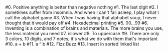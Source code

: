 #0. Positive anything is better than negative nothing
#1. The last digit
#2. I sometimes suffer from insomnia. And when I can't fall asleep, I play what I call the alphabet game
#3. When I was having that alphabet soup, I never thought that it would pay off
#4. Hexadecimal printing
#5. 00...99
#6. Inventing is a combination of brains and materials. The more brains you use, the less material you need
#7. islower
#8. To uppercase
#9. There are only 3 colors, 10 digits, and 7 notes; it's what we do with them that's important
#10. a + b
#11. a ^ b
#12. Fizz Buzz
#13. Insert in sorted linked list
